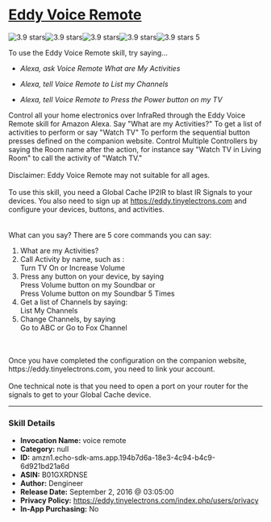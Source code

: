# [Eddy Voice Remote](http://alexa.amazon.com/#skills/amzn1.echo-sdk-ams.app.194b7d6a-18e3-4c94-b4c9-6d921bd21a6d)
![3.9 stars](../../images/ic_star_black_18dp_1x.png)![3.9 stars](../../images/ic_star_black_18dp_1x.png)![3.9 stars](../../images/ic_star_black_18dp_1x.png)![3.9 stars](../../images/ic_star_half_black_18dp_1x.png)![3.9 stars](../../images/ic_star_border_black_18dp_1x.png) 5

To use the Eddy Voice Remote skill, try saying...

* *Alexa, ask Voice Remote What are My Activities*

* *Alexa, tell Voice Remote to List my Channels*

* *Alexa, tell Voice Remote to Press the Power button on my TV*

Control all your home electronics over InfraRed through the Eddy Voice Remote skill for Amazon Alexa. Say "What are my Activities?" To get a list of activities to perform or say "Watch TV" To perform the sequential  button presses defined on the companion website. Control Multiple Controllers by saying the Room name after the action, for instance say "Watch TV in Living Room" to call the activity of "Watch TV."
<br>
<br>
Disclaimer: Eddy Voice Remote may not suitable for all ages.
<br>
<br>
To use this skill, you need a Global Cache IP2IR to blast IR Signals to your devices. You also need to sign up at https://eddy.tinyelectrons.com and configure your devices, buttons, and activities.  
<br>
<br>
What can you say?
There are 5 core commands you can say: <br>
1.  What are my Activities? <br>
2.  Call Activity by name, such as :<br>
     Turn TV On or Increase Volume <br>
3.  Press any button on your device, by saying <br>
     Press Volume button on my Soundbar or <br>
     Press Volume button on my Soundbar 5 Times<br>
4.  Get a list of Channels by saying:<br>
     List My Channels<br>
5. Change Channels, by saying <br>
    Go to ABC or Go to Fox Channel
<br>
<br>
Once you have completed the configuration on the companion website, https://eddy.tinyelectrons.com, you need to link your account. 
<br>
<br>
One technical note is that you need to open a port on your router for the signals to get to your Global Cache device.

***

### Skill Details

* **Invocation Name:** voice remote
* **Category:** null
* **ID:** amzn1.echo-sdk-ams.app.194b7d6a-18e3-4c94-b4c9-6d921bd21a6d
* **ASIN:** B01GXRDNSE
* **Author:** Dengineer
* **Release Date:** September 2, 2016 @ 03:05:00
* **Privacy Policy:** https://eddy.tinyelectrons.com/index.php/users/privacy
* **In-App Purchasing:** No
